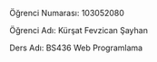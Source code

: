 Öğrenci Numarası: 103052080

Öğrenci Adı: Kürşat Fevzican Şayhan

Ders Adı: BS436 Web Programlama
 
